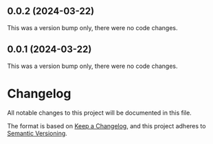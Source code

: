 ## 0.0.2 (2024-03-22)

This was a version bump only, there were no code changes.

## 0.0.1 (2024-03-22)

This was a version bump only, there were no code changes.

# Changelog

All notable changes to this project will be documented in this file.

The format is based on [Keep a Changelog](https://keepachangelog.com/en/1.0.0/),
and this project adheres to [Semantic Versioning](https://semver.org/spec/v2.0.0.html).

